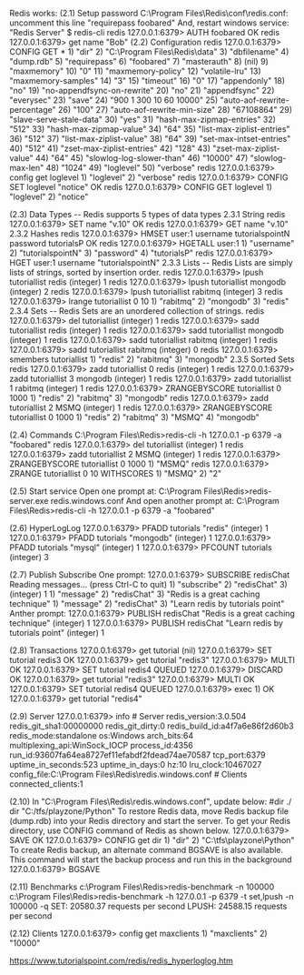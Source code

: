 Redis works:
(2.1) Setup password
    C:\Program Files\Redis\conf\redis.conf: uncomment this line "requirepass foobared"
    And, restart windows service: "Redis Server"
        $ redis-cli
        redis 127.0.0.1:6379> AUTH foobared
        OK
        redis 127.0.0.1:6379> get name
        "Bob"
(2.2) Configuration
    redis 127.0.0.1:6379> CONFIG GET *
         1) "dir"
         2) "C:\\Program Files\\Redis\\data"
         3) "dbfilename"
         4) "dump.rdb"
         5) "requirepass"
         6) "foobared"
         7) "masterauth"
         8) (nil)
         9) "maxmemory"
        10) "0"
        11) "maxmemory-policy"
        12) "volatile-lru"
        13) "maxmemory-samples"
        14) "3"
        15) "timeout"
        16) "0"
        17) "appendonly"
        18) "no"
        19) "no-appendfsync-on-rewrite"
        20) "no"
        21) "appendfsync"
        22) "everysec"
        23) "save"
        24) "900 1 300 10 60 10000"
        25) "auto-aof-rewrite-percentage"
        26) "100"
        27) "auto-aof-rewrite-min-size"
        28) "67108864"
        29) "slave-serve-stale-data"
        30) "yes"
        31) "hash-max-zipmap-entries"
        32) "512"
        33) "hash-max-zipmap-value"
        34) "64"
        35) "list-max-ziplist-entries"
        36) "512"
        37) "list-max-ziplist-value"
        38) "64"
        39) "set-max-intset-entries"
        40) "512"
        41) "zset-max-ziplist-entries"
        42) "128"
        43) "zset-max-ziplist-value"
        44) "64"
        45) "slowlog-log-slower-than"
        46) "10000"
        47) "slowlog-max-len"
        48) "1024"
        49) "loglevel"
        50) "verbose"
    redis 127.0.0.1:6379> config get loglevel
        1) "loglevel"
        2) "verbose"
    redis 127.0.0.1:6379> CONFIG SET loglevel "notice"
        OK
    redis 127.0.0.1:6379> CONFIG GET loglevel
        1) "loglevel"
        2) "notice"

(2.3) Data Types -- Redis supports 5 types of data types
    2.3.1 String
        redis 127.0.0.1:6379> SET name "v.10"
            OK
        redis 127.0.0.1:6379> GET name
            "v.10"
    2.3.2 Hashes
        redis 127.0.0.1:6379> HMSET user:1 username tutorialspointN password tutorialsP
            OK
        redis 127.0.0.1:6379> HGETALL user:1
            1) "username"
            2) "tutorialspointN"
            3) "password"
            4) "tutorialsP"
        redis 127.0.0.1:6379> HGET user:1 username
            "tutorialspointN"
    2.3.3 Lists -- Redis Lists are simply lists of strings, sorted by insertion order.
        redis 127.0.0.1:6379> lpush tutoriallist redis
            (integer) 1
        redis 127.0.0.1:6379> lpush tutoriallist mongodb
            (integer) 2
        redis 127.0.0.1:6379> lpush tutoriallist rabitmq
            (integer) 3
        redis 127.0.0.1:6379> lrange tutoriallist 0 10
            1) "rabitmq"
            2) "mongodb"
            3) "redis"
    2.3.4 Sets -- Redis Sets are an unordered collection of strings.
        redis 127.0.0.1:6379> del tutoriallist
            (integer) 1
        redis 127.0.0.1:6379> sadd tutoriallist redis
            (integer) 1
        redis 127.0.0.1:6379> sadd tutoriallist mongodb
            (integer) 1
        redis 127.0.0.1:6379> sadd tutoriallist rabitmq
            (integer) 1
        redis 127.0.0.1:6379> sadd tutoriallist rabitmq
            (integer) 0
        redis 127.0.0.1:6379> smembers tutoriallist
            1) "redis"
            2) "rabitmq"
            3) "mongodb"
    2.3.5 Sorted Sets
        redis 127.0.0.1:6379> zadd tutoriallist 0 redis
            (integer) 1
        redis 127.0.0.1:6379> zadd tutoriallist 3 mongodb
            (integer) 1
        redis 127.0.0.1:6379> zadd tutoriallist 1 rabitmq
            (integer) 1
        redis 127.0.0.1:6379> ZRANGEBYSCORE tutoriallist 0 1000
            1) "redis"
            2) "rabitmq"
            3) "mongodb"
        redis 127.0.0.1:6379> zadd tutoriallist 2 MSMQ
            (integer) 1
        redis 127.0.0.1:6379> ZRANGEBYSCORE tutoriallist 0 1000
            1) "redis"
            2) "rabitmq"
            3) "MSMQ"
            4) "mongodb"
            
(2.4) Commands
    C:\Program Files\Redis>redis-cli -h 127.0.0.1 -p 6379 -a "foobared"
    redis 127.0.0.1:6379> del tutoriallist
        (integer) 1
    redis 127.0.0.1:6379> zadd tutoriallist 2 MSMQ
        (integer) 1
    redis 127.0.0.1:6379> ZRANGEBYSCORE tutoriallist 0 1000
        1) "MSMQ"
    redis 127.0.0.1:6379> ZRANGE tutoriallist 0 10 WITHSCORES
        1) "MSMQ"
        2) "2"
        
(2.5) Start service
    Open one prompt at:
        C:\Program Files\Redis>redis-server.exe redis.windows.conf
    And open another prompt at:
        C:\Program Files\Redis>redis-cli -h 127.0.0.1 -p 6379 -a "foobared"

(2.6) HyperLogLog
    127.0.0.1:6379> PFADD tutorials "redis"
        (integer) 1
    127.0.0.1:6379> PFADD tutorials "mongodb"
        (integer) 1
    127.0.0.1:6379> PFADD tutorials "mysql"
        (integer) 1
    127.0.0.1:6379> PFCOUNT tutorials
        (integer) 3

(2.7) Publish Subscribe
    One prompt:
        127.0.0.1:6379> SUBSCRIBE redisChat
        Reading messages... (press Ctrl-C to quit)
            1) "subscribe"
            2) "redisChat"
            3) (integer) 1
            1) "message"
            2) "redisChat"
            3) "Redis is a great caching technique"
            1) "message"
            2) "redisChat"
            3) "Learn redis by tutorials point"
    Anther prompt:
        127.0.0.1:6379> PUBLISH redisChat "Redis is a great caching technique"
            (integer) 1
        127.0.0.1:6379> PUBLISH redisChat "Learn redis by tutorials point"
            (integer) 1

(2.8) Transactions
    127.0.0.1:6379> get tutorial
        (nil)
    127.0.0.1:6379> SET tutorial redis3
        OK
    127.0.0.1:6379> get tutorial
        "redis3"
    127.0.0.1:6379> MULTI
        OK
    127.0.0.1:6379> SET tutorial redis4
        QUEUED
    127.0.0.1:6379> DISCARD
        OK
    127.0.0.1:6379> get tutorial
        "redis3"
    127.0.0.1:6379> MULTI
        OK
    127.0.0.1:6379> SET tutorial redis4
        QUEUED
    127.0.0.1:6379> exec
        1) OK
    127.0.0.1:6379> get tutorial
        "redis4"

(2.9) Server
    127.0.0.1:6379> info
        # Server
        redis_version:3.0.504
        redis_git_sha1:00000000
        redis_git_dirty:0
        redis_build_id:a4f7a6e86f2d60b3
        redis_mode:standalone
        os:Windows
        arch_bits:64
        multiplexing_api:WinSock_IOCP
        process_id:4356
        run_id:93607fa64ea8727ef11efabdf2fdead74ae70587
        tcp_port:6379
        uptime_in_seconds:523
        uptime_in_days:0
        hz:10
        lru_clock:10467027
        config_file:C:\Program Files\Redis\redis.windows.conf 
        # Clients
        connected_clients:1

(2.10) 
    In "C:\Program Files\Redis\redis.windows.conf", update below:
        #dir ./
        dir "C:/tfs/playzone/Python"
    To restore Redis data, move Redis backup file (dump.rdb) into your Redis directory and start the server. 
    To get your Redis directory, use CONFIG command of Redis as shown below.
        127.0.0.1:6379> SAVE
            OK
        127.0.0.1:6379> CONFIG get dir
            1) "dir"
            2) "C:\\tfs\\playzone\\Python"
    To create Redis backup, an alternate command BGSAVE is also available. 
    This command will start the backup process and run this in the background   
        127.0.0.1:6379> BGSAVE 
    
(2.11) Benchmarks
    c:\Program Files\Redis>redis-benchmark -n 100000
    c:\Program Files\Redis>redis-benchmark -h 127.0.0.1 -p 6379 -t set,lpush -n 100000 -q
        SET: 20580.37 requests per second
        LPUSH: 24588.15 requests per second
    
(2.12) Clients
    127.0.0.1:6379> config get maxclients
        1) "maxclients"
        2) "10000"
    
    
  https://www.tutorialspoint.com/redis/redis_hyperloglog.htm      
        
        
        
        
        
        
        
        
        
        
        